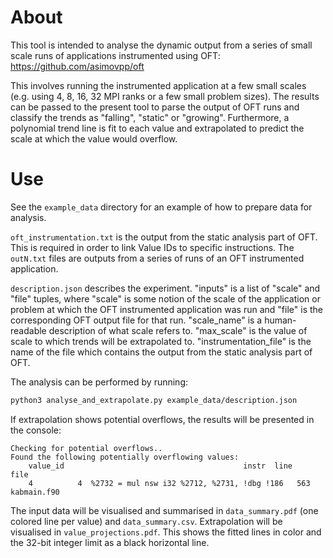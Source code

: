 # About
This tool is intended to analyse the dynamic output from a series of small scale runs of applications instrumented using OFT: https://github.com/asimovpp/oft 

This involves running the instrumented application at a few small scales (e.g. using 4, 8, 16, 32 MPI ranks or a few small problem sizes). The results can be passed to the present tool to parse the output of OFT runs and classify the trends as "falling", "static" or "growing". 
Furthermore, a polynomial trend line is fit to each value and extrapolated to predict the scale at which the value would overflow.

# Use
See the `example_data` directory for an example of how to prepare data for analysis.

`oft_instrumentation.txt` is the output from the static analysis part of OFT. This is required in order to link Value IDs to specific instructions.
The `outN.txt` files are outputs from a series of runs of an OFT instrumented application.

`description.json` describes the experiment.
"inputs" is a list of "scale" and "file" tuples, where "scale" is some notion of the scale of the application or problem at which the OFT instrumented application was run and "file" is the corresponding OFT output file for that run.
"scale_name" is a human-readable description of what scale refers to.
"max_scale" is the value of scale to which trends will be extrapolated to.
"instrumentation_file" is the name of the file which contains the output from the static analysis part of OFT.

The analysis can be performed by running:
```bash
python3 analyse_and_extrapolate.py example_data/description.json
```

If extrapolation shows potential overflows, the results will be presented in the console:
```
Checking for potential overflows..
Found the following potentially overflowing values:
    value_id                                        instr  line         file
    4          4  %2732 = mul nsw i32 %2712, %2731, !dbg !186   563  kabmain.f90
```

The input data will be visualised and summarised in `data_summary.pdf` (one colored line per value) and `data_summary.csv`.
Extrapolation will be visualised in `value_projections.pdf`. This shows the fitted lines in color and the 32-bit integer limit as a black horizontal line.
